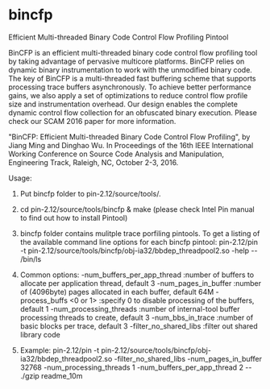 # bincfp
Efficient Multi-threaded Binary Code Control Flow Profiling Pintool

BinCFP is an efficient multi-threaded binary code control flow profiling tool by taking advantage of pervasive multicore
platforms. BinCFP relies on dynamic binary instrumentation to work with the unmodified binary code. The key of BinCFP is 
a multi-threaded fast buffering scheme that supports processing trace buffers asynchronously. To achieve better performance
gains, we also apply a set of optimizations to reduce control flow profile size and instrumentation overhead. Our design enables the complete dynamic control flow collection for an obfuscated binary execution. Please check our SCAM 2016 paper for more information.

"BinCFP: Efficient Multi-threaded Binary Code Control Flow Profiling", by Jiang Ming and Dinghao Wu. In Proceedings of the 16th IEEE International Working Conference on Source Code Analysis and Manipulation, Engineering Track, Raleigh, NC, October 2-3, 2016.


Usage:

1. Put bincfp folder to pin-2.12/source/tools/.
2. cd pin-2.12/source/tools/bincfp & make  (please check Intel Pin manual to find out how to install Pintool)
3. bincfp folder contains mulitple trace porfiling pintools. To get a listing of the available command line options for each bincfp pintool:
   pin-2.12/pin -t pin-2.12/source/tools/bincfp/obj-ia32/bbdep_threadpool2.so -help -- /bin/ls
4. Common options:
   -num_buffers_per_app_thread <num>  :number of buffers to allocate per application thread,        default   3
   -num_pages_in_buffer <num>         :number of (4096byte) pages allocated in each buffer,         default 64M
   -process_buffs <0 or 1>            :specify 0 to disable processing of the buffers,              default   1
   -num_processing_threads <num>      :number of internal-tool buffer processing threads to create, default   3
   -num_bbs_in_trace <num>            :number of basic blocks per trace,                            default   3
   -filter_no_shared_libs             :filter out shared library code
   
5. Example:
   pin-2.12/pin -t pin-2.12/source/tools/bincfp/obj-ia32/bbdep_threadpool2.so -filter_no_shared_libs -num_pages_in_buffer 32768 -num_processing_threads 1 -num_buffers_per_app_thread 2 -- ./gzip readme_10m 
